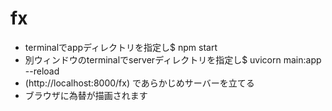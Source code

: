 # fx
* terminalでappディレクトリを指定し$ npm start
* 別ウィンドウのterminalでserverディレクトリを指定し$ uvicorn main:app --reload
* (http://localhost:8000/fx)
であらかじめサーバーを立てる
* ブラウザに為替が描画されます

